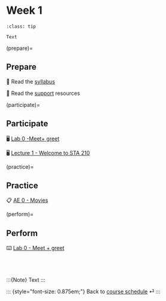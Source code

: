 # Week 1

 ```{admonition} Important
:class: tip

Text
```

(prepare)=
## Prepare

📖 Read the [syllabus](/course-syllabus.html)

📖 Read the [support](/course-support.html) resources

(participate)=
## Participate

🖥️ [Lab 0 -](/_slides/lab-0.html)[Meet](/slides/lab-0.html)[+ greet](/_slides/lab-0.html)

🖥️ [Lecture 1 - Welcome to STA 210](/slides/lec-1.html)

(practice)=
## Practice

📋 [AE 0 - Movies](/ae/ae-0-movies.html)

(perform)=
## Perform

⌨️ [Lab 0 - Meet + greet](/labs/lab-0.html)

<br><br>

:::{Note}
Text
:::


::: {style="font-size: 0.875em;"}
Back to [course schedule](/ "Course schedule") ⏎
:::

<!--
```{image} ../_static/img/img.png
:alt: text
:class: bg-primary mb-1
:width: 600px
:align: center
```
-->